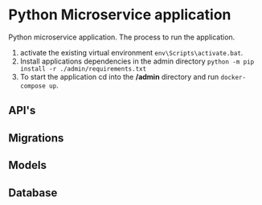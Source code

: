 # Python Microservice application

Python microservice application.
The process to run the application.

1. activate the existing virtual environment `env\Scripts\activate.bat`.
2. Install applications dependencies in the admin directory `python -m pip install -r ./admin/requirements.txt`
3. To start the application cd into the **/admin** directory and run `docker-compose up`.

## API's

## Migrations

## Models

## Database
